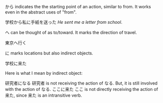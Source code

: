 から indicates the the starting point of an action, similar to from. It works even in the abstract uses of "from".

学校から私に手紙を送った
*He sent me a letter from school*.


へ can be thought of as to/toward. It marks the direction of travel.

東京へ行く


に marks locations but also indirect objects.

学校に来た

Here is what I mean by indirect object:

研究者になる
研究者 is not receiving the action of なる. But, it is still involved with the action of なる.
ここに来た
ここ is not directly receiving the action of 来た, since 来た is an intransitive verb.